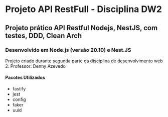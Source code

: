 # Projeto API RestFull - Disciplina DW2

## Projeto prático API Restful Nodejs, NestJS, com testes, DDD, Clean Arch 
### Desenvolvido em Node.js (versão 20.10) e Nest.JS

Projeto criado durante segunda parte da disciplina de desenvolvimento web 2.
Professor: Denny Azevedo

#### Pacotes Utilizados

* fastify
* jest
* config
* faker
* uuid

